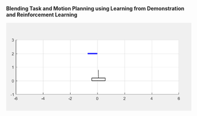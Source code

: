 **Blending Task and Motion Planning using Learning from Demonstration and Reinforcement Learning**


![TAMP_simluation](https://github.com/domi20u/Projects/blob/master/DQN/images/cartpole_sim.PNG)

